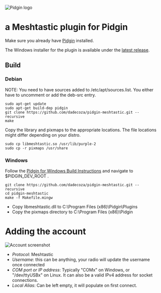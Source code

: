 ![Pidgin logo](https://raw.githubusercontent.com/dadecoza/pidgin-meshtastic/refs/heads/main/nsis/pidgin-meshtastic.ico)

# a Meshtastic plugin for Pidgin

Make sure you already have [Pidgin](https://pidgin.im/install/) installed.

The Windows installer for the plugin is available under the [latest release](https://github.com/dadecoza/pidgin-meshtastic/releases/).


## Build

### Debian
NOTE: You need to have sources added to /etc/apt/sources.list. You either have to uncomment or add the deb-src entry.

```shell
sudo apt-get update
sudo apt-get build-dep pidgin
git clone https://github.com/dadecoza/pidgin-meshtastic.git --recursive
make
```
Copy the library and pixmaps to the appropriate locations. The file locations might differ depending on your distro.
 ```shell
sudo cp libmeshtastic.so /usr/lib/purple-2
sudo cp -r pixmaps /usr/share
 ```

### Windows
Follow the [Pidgin for Windows Build Instructions](https://developer.pidgin.im/wiki/BuildingWinPidgin.html) and navigate to $PIDGIN_DEV_ROOT .
```shell
git clone https://github.com/dadecoza/pidgin-meshtastic.git --recursive
cd pidgin-meshtastic
make -f Makefile.mingw
```
 * Copy libmeshtastic.dll to C:\Program Files (x86)\Pidgin\Plugins
 * Copy the pixmaps directory to C:\Program Files (x86)\Pidgin

# Adding the account
![Account screenshot](https://dade.co.za/images/account.png)
* *Protocol*: Meshtastic
* *Username*: this can be anything, your radio will update the username once connected
* *COM port or IP address*: Typically "COMx" on Windows, or "/dev/ttyUSBx" on Linux. It can also be a valid IPv4 address for socket connections.
* *Local Alias*: Can be left empty, it will populate on first connect.
